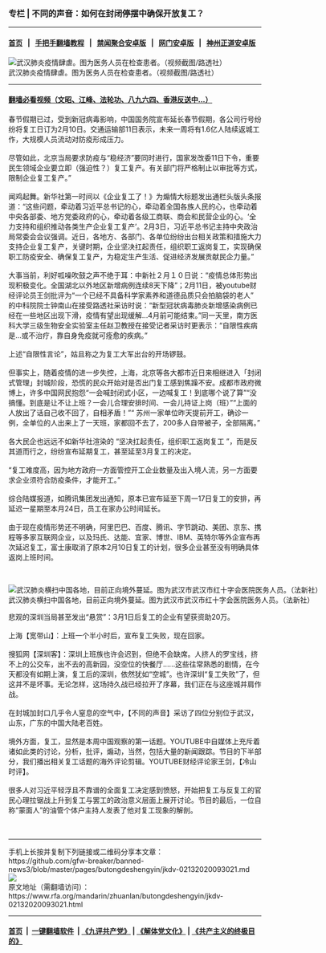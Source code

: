 ### 专栏 | 不同的声音：如何在封闭停摆中确保开放复工？
------------------------

#### [首页](https://github.com/gfw-breaker/banned-news3/blob/master/README.md) &nbsp;&nbsp;|&nbsp;&nbsp; [手把手翻墙教程](https://github.com/gfw-breaker/guides/wiki) &nbsp;&nbsp;|&nbsp;&nbsp; [禁闻聚合安卓版](https://github.com/gfw-breaker/bn-android) &nbsp;&nbsp;|&nbsp;&nbsp; [网门安卓版](https://github.com/oGate2/oGate) &nbsp;&nbsp;|&nbsp;&nbsp; [神州正道安卓版](https://github.com/SzzdOgate/update) 



<div id="headerimg">
 <img alt="武汉肺炎疫情肆虐。图为医务人员在检查患者。（视频截图/路透社）" src="https://www.rfa.org/mandarin/jiaodianzhuizong/wuhanfeiyan/image.jpg/@@images/03b4f911-c1fb-491c-a981-db4db857938a.jpeg" title="武汉肺炎疫情肆虐。图为医务人员在检查患者。（视频截图/路透社）"/>
 <div id="headerimgcontents">
  <div id="headerimgcaption">
   <span>
    武汉肺炎疫情肆虐。图为医务人员在检查患者。（视频截图/路透社）
   </span>
   <!-- zoomattribute -->
  </div>
  <!-- headerimgcaption -->
 </div>
 <!-- headerimagecontents -->
</div>

<hr/>


#### [翻墙必看视频（文昭、江峰、法轮功、八九六四、香港反送中...）](http://167.172.214.107/home.html)

<div id="storytext">
 <div>
  <div class="slot_header">
  </div>
 </div>
 <p>
  春节假期已过，受到新冠病毒影响，中国国务院宣布延长春节假期，各公司行号纷纷将复工日订为2月10日。交通运输部11日表示，未来一周将有1.6亿人陆续返城工作，大规模人员流动对防疫形成压力。
  <br/>
  <br/>
  尽管如此，北京当局要求防疫与“稳经济”要同时进行，国家发改委11日下令，重要民生领域企业要立即（强迫性？）复工复产。有关部门将严格制止以审批等方式，限制企业复工复产。”
  <br/>
  <br/>
  闻鸡起舞。新华社第一时间以《企业复工了！》为煽情大标题发出通栏头版头条报道：“这些问题，牵动着习近平总书记的心，牵动着全国各族人民的心，也牵动着中央各部委、地方党委政府的心，牵动着各级工商联、商会和民营企业的心。‘全力支持和组织推动各类生产企业复工复产’。2月3日，习近平总书记主持中央政治局常委会会议强调。近日，各地方、各部门、各单位纷纷出台相关政策和措施大力支持企业复工复产，关键时期，企业坚决扛起责任，组织职工返岗复工，实现确保职工防疫安全、确保复工复产，为稳定生产生活、促进经济发展贡献民企力量。”
  <br/>
  <br/>
  大事当前，利好呱噪吹鼓之声不绝于耳：中新社２月１０日说：“疫情总体形势出现积极变化。全国湖北以外地区新增病例连续8天下降”；2月11日，被youtube财经评论员王剑批评为“一个已经不具备科学家素养和道德品质只会拍脑袋的老人” 的中科院院士钟南山在接受路透社采访时说：“新型冠状病毒肺炎新增感染病例已经在一些地区出现下滑，疫情有望出现缓解…4月前可能结束。”同一天里，南方医科大学三级生物安全实验室主任赵卫教授在接受记者采访时更表示：“自限性疾病是…或不治疗，靠自身免疫就可痊愈的疾病。”
  <br/>
  <br/>
  上述“自限性言论”，姑且称之为复工大军出台的开场锣鼓。
  <br/>
  <br/>
  但事实上，随着疫情的进一步失控，上海，北京等各大都市近日来相继进入「封闭式管理」封城阶段，恐慌的民众开始对是否出门复工感到焦躁不安。成都市政府微博上，许多中国网民抱怨“一会喊封闭式小区，一边喊复工！到底哪个说了算”“没搞懂。到底是让不让上班？一会儿合理安排时间、一会儿持证上岗（班）”“上面的人放出了话自己收不回了，自相矛盾！”“ 苏州一家单位昨天提前开工，确诊一例，全单位的人出来上了一天班，家都回不去了，200多人自带被子，全部隔离。”
  <br/>
  <br/>
  各大民企也远远不如新华社渲染的 “坚决扛起责任，组织职工返岗复工 ”，而是反其道而行之，纷纷宣布延期复工，甚至延至3月复工的决定。
  <br/>
  <br/>
  “复工难度高，因为地方政府一方面管控开工企业数量及出入境人流，另一方面要求企业须符合防疫条件，才能开工。”
  <br/>
  <br/>
  综合陆媒报道，如腾讯集团发出通知，原本已宣布延至下周一17日复工的安排，再延迟一星期至本月24日，员工在家办公时间延长。
  <br/>
  <br/>
  由于现在疫情形势还不明确，阿里巴巴、百度、腾讯、字节跳动、美团、京东、携程等多家互联网企业，以及玛氏、达能、宜家、博世、IBM、英特尔等外企宣布再次延迟复工，富士康取消了原本2月10日复工的计划，很多企业甚至没有明确具体返岗上班时间。
 </p>
 <p>
  <br/>
  <div class="image-inline captioned" style="width:1500px;">
   <div style="width:1500px;">
    <img alt="武汉肺炎横扫中国各地，目前正向境外蔓延。图为武汉市武汉市红十字会医院医务人员。（法新社）" src="https://www.rfa.org/mandarin/yataibaodao/huanjing/ql1-01282020062914.html/000_1OC5LF.jpg" title="武汉肺炎横扫中国各地，目前正向境外蔓延。图为武汉市武汉市红十字会医院医务人员。（法新社）"/>
   </div>
   <div class="image-caption">
    <span style="width:1500px;">
     武汉肺炎横扫中国各地，目前正向境外蔓延。图为武汉市武汉市红十字会医院医务人员。（法新社）
    </span>
    <span class="copyright">
    </span>
   </div>
  </div>
 </p>
 <p>
  悲观的深圳当局甚至发出“悬赏”：3月1日后复工的企业有望获资助20万。
  <br/>
  <br/>
  上海【宽带山】：上班一个半小时后，宣布复工失败，现在回家。
  <br/>
  <br/>
  搜狐网【深圳客】：深圳上班族也许会迟到，但绝不会缺席。人挤人的罗宝线，挤不上的公交车，出不去的高新园，没空位的快餐厅......这些往常熟悉的剧情，在今天都没有如期上演，复工后的深圳，依然犹如“空城”。也许深圳“复工失败”了，但这并不是坏事。无论怎样，这场持久战已经拉开了序幕，我们正在与这座城并肩作战。
  <br/>
  <br/>
  在封城加封口几乎令人窒息的空气中，【不同的声音】采访了四位分别位于武汉，山东，广东的中国大陆老百姓。
  <br/>
  <br/>
  境外方面，复工，显然是本周中国观察的第一话题。YOUTUBE中自媒体上充斥着诸如此类的讨论，分析，批评，煽动，当然，包括大量的新闻跟踪。节目的下半部分，我们播出相关复工话题的海外评论剪辑。YOUTUBE财经评论家王剑，【冷山时评】。
  <br/>
  <br/>
  很多人对习近平轻浮且不靠谱的全面复工决定感到愤怒，开始把复工与反复工的官民心理拉锯战上升到复工与罢工的政治意义层面上展开讨论。节目的最后，一位自称“蒙面人”的油管个体户主持人发表了他对复工现象的解剖。
  <br/>
  <br/>
  <br/>
 </p>
</div>

<hr/>
手机上长按并复制下列链接或二维码分享本文章：<br/>
https://github.com/gfw-breaker/banned-news3/blob/master/pages/butongdeshengyin/jkdv-02132020093021.md <br/>
<a href='https://github.com/gfw-breaker/banned-news3/blob/master/pages/butongdeshengyin/jkdv-02132020093021.md'><img src='https://github.com/gfw-breaker/banned-news3/blob/master/pages/butongdeshengyin/jkdv-02132020093021.md.png'/></a> <br/>
原文地址（需翻墙访问）：https://www.rfa.org/mandarin/zhuanlan/butongdeshengyin/jkdv-02132020093021.html


------------------------
#### [首页](https://github.com/gfw-breaker/banned-news3/blob/master/README.md) &nbsp;|&nbsp; [一键翻墙软件](https://github.com/gfw-breaker/nogfw/blob/master/README.md) &nbsp;| [《九评共产党》](https://github.com/gfw-breaker/9ping.md/blob/master/README.md#九评之一评共产党是什么) | [《解体党文化》](https://github.com/gfw-breaker/jtdwh.md/blob/master/README.md) | [《共产主义的终极目的》](https://github.com/gfw-breaker/gczydzjmd.md/blob/master/README.md)


<img src='http://gfw-breaker.win/banned-news3/pages/butongdeshengyin/jkdv-02132020093021.md' width='0px' height='0px'/>
